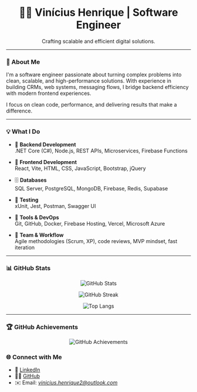 <h1 align="center">👨‍💻 Vinícius Henrique | Software Engineer</h1>
<p align="center">Crafting scalable and efficient digital solutions.</p>

---

### 🚀 About Me

I'm a software engineer passionate about turning complex problems into clean, scalable, and high-performance solutions. With experience in building CRMs, web systems, messaging flows, I bridge backend efficiency with modern frontend experiences.

I focus on clean code, performance, and delivering results that make a difference.

---

### 💡 What I Do

- 🧠 **Backend Development**  
  .NET Core (C#), Node.js, REST APIs, Microservices, Firebase Functions

- 🎨 **Frontend Development**  
  React, Vite, HTML, CSS, JavaScript, Bootstrap, jQuery

- 🗄️ **Databases**  
  SQL Server, PostgreSQL, MongoDB, Firebase, Redis, Supabase

- 🧪 **Testing**  
  xUnit, Jest, Postman, Swagger UI

- 🧰 **Tools & DevOps**  
  Git, GitHub, Docker, Firebase Hosting, Vercel, Microsoft Azure

- 👥 **Team & Workflow**  
  Agile methodologies (Scrum, XP), code reviews, MVP mindset, fast iteration

---

### 📊 GitHub Stats

<p align="center">
  <img src="https://github-readme-stats.vercel.app/api?username=ViniciusHenriqueWebDev&show_icons=true&theme=tokyonight" alt="GitHub Stats" />
</p>

<p align="center">
  <img src="https://streak-stats.demolab.com?user=ViniciusHenriqueWebDev&theme=tokyonight&hide_border=false" alt="GitHub Streak" />
</p>

<p align="center">
  <img src="https://github-readme-stats.vercel.app/api/top-langs/?username=ViniciusHenriqueWebDev&layout=compact&theme=tokyonight" alt="Top Langs" />
</p>


---

### 🏆 GitHub Achievements

<p align="center">
  <img src="https://github-profile-trophy.vercel.app/?username=ViniciusHenriqueWebDev&theme=tokyonight&column=4" alt="GitHub Achievements" />
</p>

### 🌐 Connect with Me

- 💼 [LinkedIn](https://www.linkedin.com/in/viniciushenrique-dev/)
- 🧑‍💻 [GitHub](https://github.com/ViniciusHenriqueWebDev)
- ✉️ Email: *vinicius.henrique2@outlook.com*

